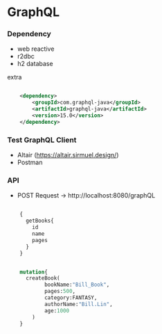 # GraphQL

### Dependency

- web reactive
- r2dbc
- h2 database

extra
```xml

    <dependency>
        <groupId>com.graphql-java</groupId>
        <artifactId>graphql-java</artifactId>
        <version>15.0</version>
    </dependency>

```

### Test GraphQL Client

- Altair (https://altair.sirmuel.design/)
- Postman


### API

- POST Request -> http://localhost:8080/graphQL

```graphql

    {
      getBooks{
        id
        name
        pages
      }
    }

```

```graphql

    mutation{
      createBook(
            bookName:"Bill_Book", 
            pages:500, 
            category:FANTASY, 
            authorName:"Bill.Lin", 
            age:1000
        )
    }

```

